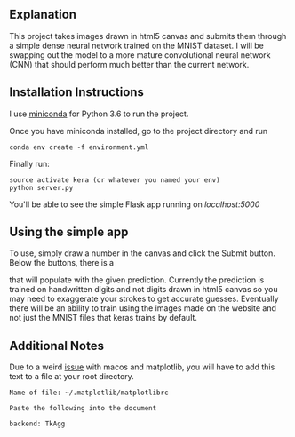 ## Explanation
This project takes images drawn in html5 canvas and submits them through a simple
dense neural network trained on the MNIST dataset. I will be swapping out the model to a more mature convolutional neural network (CNN) that should perform much better than the current network.

## Installation Instructions
I use [miniconda](https://conda.io/miniconda.html) for Python 3.6 to run the project.

Once you have miniconda installed, go to the project directory and run
```
conda env create -f environment.yml
```
Finally run:
```
source activate kera (or whatever you named your env)
python server.py
```
You'll be able to see the simple Flask app running on *localhost:5000*


## Using the simple app
To use, simply draw a number in the canvas and click the Submit button. Below the buttons,
there is a *<div>* that will populate with the given prediction. Currently the prediction is trained on handwritten digits and not digits drawn in html5 canvas so you may need to exaggerate your strokes to get accurate guesses. Eventually there will be an ability to train using the images made on the website and not just the MNIST files that keras trains by default.

## Additional Notes

Due to a weird [issue](https://stackoverflow.com/questions/21784641/installation-issue-with-matplotlib-python) with macos and matplotlib, you will have to add this text to a file at your root directory.
```
Name of file: ~/.matplotlib/matplotlibrc

Paste the following into the document

backend: TkAgg
```
